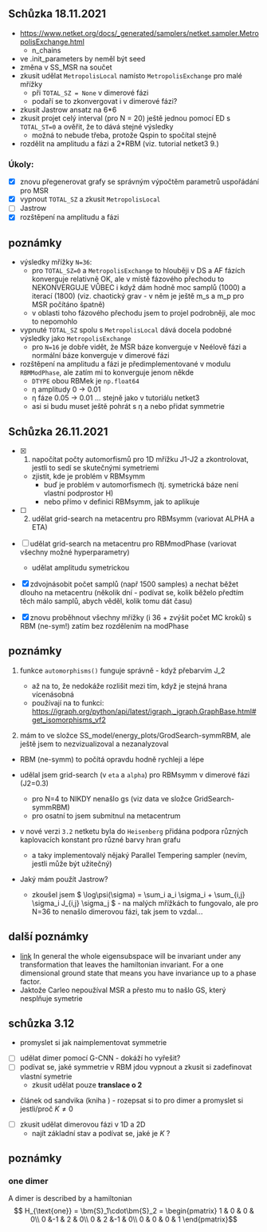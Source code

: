 ## Schůzka 18.11.2021
- https://www.netket.org/docs/_generated/samplers/netket.sampler.MetropolisExchange.html
    - n_chains
- ve .init_parameters by neměl být seed
- změna v SS_MSR na součet
- zkusit udělat `MetropolisLocal` namísto `MetropolisExchange` pro malé mřížky
    - při `TOTAL_SZ = None` v dimerové fázi
    - podaří se to zkonvergovat i v dimerové fázi?
- zkusit Jastrow ansatz na 6*6
- zkusit projet celý interval (pro N = 20) ještě jednou pomocí ED s `TOTAL_ST=0` a ověřit, že to dává stejné výsledky
    - možná to nebude třeba, protože Qspin to spočítal stejně
- rozdělit na amplitudu a fázi a 2*RBM (viz. tutorial netket3 9.)

### Úkoly:
- [x] znovu přegenerovat grafy se správným výpočtěm parametrů uspořádání pro MSR
- [x] vypnout `TOTAL_SZ` a zkusit `MetropolisLocal`
- [ ] Jastrow
- [x] rozštěpení na amplitudu a fázi

## poznámky
- výsledky mřížky `N=36`:
    - pro `TOTAL_SZ=0` a `MetropolisExchange` to hlouběji v DS a AF fázích konverguje relativně OK, ale v místě fázového přechodu to NEKONVERGUJE VŮBEC i když dám hodně moc samplů (1000) a iterací (1800) (viz. chaotický grav - v něm je ještě m_s a m_p pro MSR počítáno špatně)
    - v oblasti toho fázového přechodu jsem to projel podrobněji, ale moc to nepomohlo
- vypnuté `TOTAL_SZ` spolu s `MetropolisLocal` dává docela podobné výsledky jako `MetropolisExchange`
    - pro `N=16` je dobře vidět, že MSR báze konverguje v Neélově fázi a normální báze konverguje v dimerové fázi
- rozštěpení na amplitudu a fázi je předimplementované v modulu `RBMModPhase`, ale zatím mi to konverguje jenom někde
    - `DTYPE` obou RBMek je `np.float64`
    - η amplitudy 0 -> 0.01
    - η fáze      0.05 -> 0.01 ... stejně jako v tutoriálu netket3
    - asi si budu muset ještě pohrát s η a nebo přidat symmetrie

## Schůzka 26.11.2021
 - [x] 1) napočítat počty automorfismů pro 1D mřížku J1-J2 a zkontrolovat, jestli to sedí se skutečnými symetriemi
    - zjistit, kde je problém v RBMsymm
        - buď je problém v automorfismech (tj. symetrická báze není vlastní podprostor H)
        - nebo přímo v definici RBMsymm, jak to aplikuje
 - [ ] 2) udělat grid-search na metacentru pro RBMsymm (variovat ALPHA a ETA)
 - [ ] udělat grid-search na metacentru pro RBMmodPhase (variovat všechny možné hyperparametry)
    - udělat amplitudu symetrickou
 - [x] zdvojnásobit počet samplů (např 1500 samples) a nechat běžet dlouho na metacentru (několik dní - podívat se, kolik běželo předtím těch málo samplů, abych věděl, kolik tomu dát času)
 - [x] znovu proběhnout všechny mřížky (i 36 + zvýšit počet MC kroků) s RBM (ne-sym!) zatím bez rozdělením na modPhase
 

 ## poznámky
 1) funkce `automorphisms()` funguje správně - když přebarvím J_2
    - až na to, že nedokáže rozlišit mezi tím, když je stejná hrana vícenásobná
    - používají na to funkci: https://igraph.org/python/api/latest/igraph._igraph.GraphBase.html#get_isomorphisms_vf2

2) mám to ve složce SS_model/energy_plots/GrodSearch-symmRBM, ale ještě jsem to nezvizualizoval a nezanalyzoval

 - RBM (ne-symm) to počítá opravdu hodně rychleji a lépe
 - udělal jsem grid-search (v `eta` a `alpha`) pro RBMsymm v dimerové fázi (J2=0.3)
    - pro N=4 to NIKDY nenašlo gs (viz data ve složce GridSearch-symmRBM)
    - pro osatní to jsem submitnul na metacentrum
 - v nové verzi `3.2` netketu byla do `Heisenberg` přidána podpora různých kaplovacích konstant pro různé barvy hran grafu
    - a taky implementovalý nějaký Parallel Tempering sampler (nevím, jestli může být užitečný)

- Jaký mám použít Jastrow?
    - zkoušel jsem $ \log\psi(\sigma) = \sum_i a_i \sigma_i + \sum_{i,j} \sigma_i J_{i,j} \sigma_j $ - na malých mřížkách to fungovalo, ale pro N=36 to nenašlo dimerovou fázi, tak jsem to vzdal...

## další poznámky

- <a href="https://www.physicsforums.com/threads/when-does-a-wavefunction-inherit-the-symmetries-of-the-hamiltonian.643672/">link</a> In general the whole eigensubspace will be invariant under any transformation that leaves the hamiltonian invariant. For a one dimensional ground state that means you have invariance up to a phase factor.
- Jaktože Carleo nepoužíval MSR a přesto mu to našlo GS, který nesplňuje symetrie

## schůzka 3.12

- promyslet si jak naimplementovat symmetrie
- [ ] udělat dimer pomocí G-CNN - dokáží ho vyřešit?
- [ ] podívat se, jaké symmetrie v RBM jdou vypnout a zkusit si zadefinovat vlastní symetrie
    - zkusit udělat pouze **translace o 2**
- článek od sandvika (kniha ) - rozepsat si to pro dimer a promyslet si jestli/proč $K \neq 0$
- [ ] zkusit udělat dimerovou fázi v 1D a 2D
    - najít základní stav a podívat se, jaké je $K$ ?
    <!-- - symmetrie pouze translace -->

## poznámky

### one dimer

A dimer is described by a hamiltonian
$$ H_{\text{one}} = \bm{S}_1\cdot\bm{S}_2 = \begin{pmatrix} 
1 & 0 & 0 & 0\\ 
0 &-1 & 2 & 0\\
0 & 2 &-1 & 0\\
0 & 0 & 0 & 1
\end{pmatrix}$$
